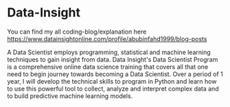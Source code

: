 # Data-Insight
You can find my all coding-blog/explanation here https://www.datainsightonline.com/profile/abubinfahd1999/blog-posts

A Data Scientist employs programming, statistical and machine learning techniques to gain insight from data. Data Insight's Data Scientist Program is a comprehensive online data science training that covers all that one need to begin journey towards becoming a Data Scientist. Over a period of 1 year, I will develop the technical skills to program in Python and learn how to use this powerful tool to collect, analyze and interpret complex data and to build predictive machine learning models.
